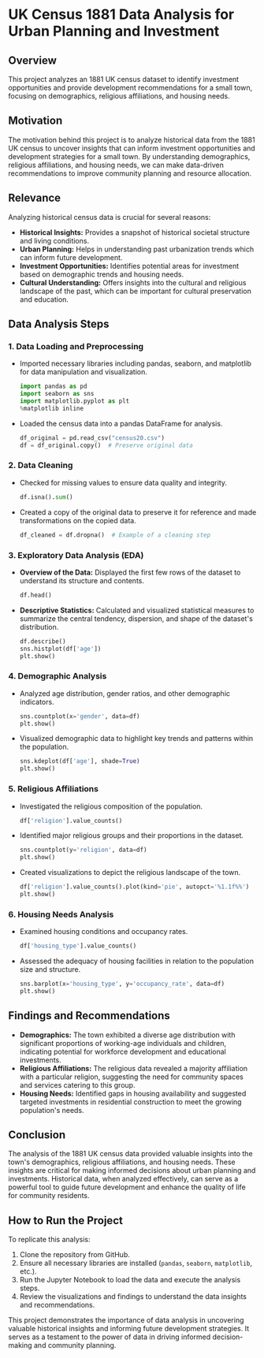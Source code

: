 # UK Census 1881 Data Analysis for Urban Planning and Investment

## Overview
This project analyzes an 1881 UK census dataset to identify investment opportunities and provide development recommendations for a small town, focusing on demographics, religious affiliations, and housing needs.

## Motivation
The motivation behind this project is to analyze historical data from the 1881 UK census to uncover insights that can inform investment opportunities and development strategies for a small town. By understanding demographics, religious affiliations, and housing needs, we can make data-driven recommendations to improve community planning and resource allocation.

## Relevance
Analyzing historical census data is crucial for several reasons:
- **Historical Insights:** Provides a snapshot of historical societal structure and living conditions.
- **Urban Planning:** Helps in understanding past urbanization trends which can inform future development.
- **Investment Opportunities:** Identifies potential areas for investment based on demographic trends and housing needs.
- **Cultural Understanding:** Offers insights into the cultural and religious landscape of the past, which can be important for cultural preservation and education.

## Data Analysis Steps
### 1. Data Loading and Preprocessing
- Imported necessary libraries including pandas, seaborn, and matplotlib for data manipulation and visualization.
    ```python
    import pandas as pd
    import seaborn as sns
    import matplotlib.pyplot as plt
    %matplotlib inline
    ```
- Loaded the census data into a pandas DataFrame for analysis.
    ```python
    df_original = pd.read_csv("census20.csv")
    df = df_original.copy()  # Preserve original data
    ```

### 2. Data Cleaning
- Checked for missing values to ensure data quality and integrity.
    ```python
    df.isna().sum()
    ```
- Created a copy of the original data to preserve it for reference and made transformations on the copied data.
    ```python
    df_cleaned = df.dropna()  # Example of a cleaning step
    ```

### 3. Exploratory Data Analysis (EDA)
- **Overview of the Data:** Displayed the first few rows of the dataset to understand its structure and contents.
    ```python
    df.head()
    ```
- **Descriptive Statistics:** Calculated and visualized statistical measures to summarize the central tendency, dispersion, and shape of the dataset's distribution.
    ```python
    df.describe()
    sns.histplot(df['age'])
    plt.show()
    ```

### 4. Demographic Analysis
- Analyzed age distribution, gender ratios, and other demographic indicators.
    ```python
    sns.countplot(x='gender', data=df)
    plt.show()
    ```
- Visualized demographic data to highlight key trends and patterns within the population.
    ```python
    sns.kdeplot(df['age'], shade=True)
    plt.show()
    ```

### 5. Religious Affiliations
- Investigated the religious composition of the population.
    ```python
    df['religion'].value_counts()
    ```
- Identified major religious groups and their proportions in the dataset.
    ```python
    sns.countplot(y='religion', data=df)
    plt.show()
    ```
- Created visualizations to depict the religious landscape of the town.
    ```python
    df['religion'].value_counts().plot(kind='pie', autopct='%1.1f%%')
    plt.show()
    ```

### 6. Housing Needs Analysis
- Examined housing conditions and occupancy rates.
    ```python
    df['housing_type'].value_counts()
    ```
- Assessed the adequacy of housing facilities in relation to the population size and structure.
    ```python
    sns.barplot(x='housing_type', y='occupancy_rate', data=df)
    plt.show()
   

## Findings and Recommendations
- **Demographics:** The town exhibited a diverse age distribution with significant proportions of working-age individuals and children, indicating potential for workforce development and educational investments.
- **Religious Affiliations:** The religious data revealed a majority affiliation with a particular religion, suggesting the need for community spaces and services catering to this group.
- **Housing Needs:** Identified gaps in housing availability and suggested targeted investments in residential construction to meet the growing population's needs.

## Conclusion
The analysis of the 1881 UK census data provided valuable insights into the town's demographics, religious affiliations, and housing needs. These insights are critical for making informed decisions about urban planning and investments. Historical data, when analyzed effectively, can serve as a powerful tool to guide future development and enhance the quality of life for community residents.

## How to Run the Project
To replicate this analysis:
1. Clone the repository from GitHub.
2. Ensure all necessary libraries are installed (`pandas`, `seaborn`, `matplotlib`, etc.).
3. Run the Jupyter Notebook to load the data and execute the analysis steps.
4. Review the visualizations and findings to understand the data insights and recommendations.

This project demonstrates the importance of data analysis in uncovering valuable historical insights and informing future development strategies. It serves as a testament to the power of data in driving informed decision-making and community planning.
